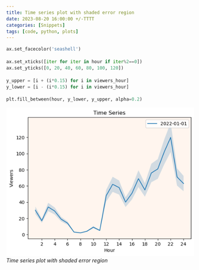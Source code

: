```yaml
---
title: Time series plot with shaded error region
date: 2023-08-20 16:00:00 +/-TTTT
categories: [Snippets]
tags: [code, python, plots]
---
```


```python
ax.set_facecolor('seashell')

ax.set_xticks([iter for iter in hour if iter%2==0])
ax.set_yticks([0, 20, 40, 60, 80, 100, 120])

y_upper = [i + (i*0.15) for i in viewers_hour]
y_lower = [i - (i*0.15) for i in viewers_hour]

plt.fill_between(hour, y_lower, y_upper, alpha=0.2)
```

![error as shaded region in time series plot](/assets/snippets/img/20230820-colorShade.png)
_Time series plot with shaded error region_